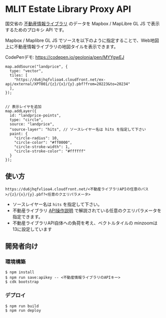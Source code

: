 # MLIT Estate Library Proxy API

国交省の [不動産情報ライブラリ](https://www.reinfolib.mlit.go.jp/) のデータを Mapbox / MapLibre GL JS で表示するためのプロキシ API です。

Mapbox / Maplibre GL JS でソースを以下のように指定することで、Web地図上に不動産情報ライブラリの地図タイルを表示できます。

CodePenデモ: https://codepen.io/geolonia/pen/MYYgwEJ

```
map.addSource("landprice", {
  type: "vector",
  tiles: [
    "https://du6jhqfvlioa4.cloudfront.net/ex-api/external/XPT001/{z}/{x}/{y}.pbf?from=20223&to=20234"
  ],
});


// 表示レイヤを追加
map.addLayer({
  id: "landprice-points",
  type: "circle",
  source: "landprice",
  "source-layer": "hits", // ソースレイヤー名は hits を指定して下さい
  paint: {
    "circle-radius": 10,
    "circle-color": "#ff0000",
    "circle-stroke-width": 1,
    "circle-stroke-color": "#ffffff"
  }
});
```

## 使い方

```https
https://du6jhqfvlioa4.cloudfront.net/<不動産ライブラリAPIの任意のパス>/{z}/{x}/{y}.pbf?<任意のクエリパラメータ>
```
* ソースレイヤー名は `hits` を指定して下さい。
* 不動産ライブラリ [API操作説明](https://www.reinfolib.mlit.go.jp/help/apiManual) で解説されている任意のクエリパラメータを指定できます。
* 不動産ライブラリAPI自体への負荷を考え、ベクトルタイルの minzoomは 13に設定しています

## 開発者向け


### 環境構築

```
$ npm install
$ npm run save:apikey -- <不動産情報ライブラリのAPIキー>
$ cdk bootstrap
```

### デプロイ

```
$ npm run build
$ npm run deploy
```
